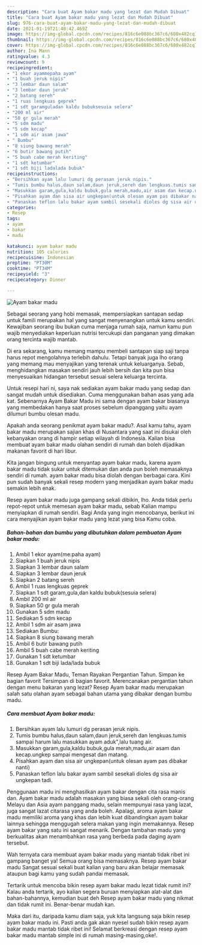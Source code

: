 ```yaml
---
description: "Cara buat Ayam bakar madu yang lezat dan Mudah Dibuat"
title: "Cara buat Ayam bakar madu yang lezat dan Mudah Dibuat"
slug: 976-cara-buat-ayam-bakar-madu-yang-lezat-dan-mudah-dibuat
date: 2021-01-19T21:40:42.469Z
image: https://img-global.cpcdn.com/recipes/816c6e088bc367c6/680x482cq70/ayam-bakar-madu-foto-resep-utama.jpg
thumbnail: https://img-global.cpcdn.com/recipes/816c6e088bc367c6/680x482cq70/ayam-bakar-madu-foto-resep-utama.jpg
cover: https://img-global.cpcdn.com/recipes/816c6e088bc367c6/680x482cq70/ayam-bakar-madu-foto-resep-utama.jpg
author: Ina Mann
ratingvalue: 4.3
reviewcount: 9
recipeingredient:
- "1 ekor ayammepaha ayam"
- "1 buah jeruk nipis"
- "3 lembar daun salam"
- "3 lembar daun jeruk"
- "2 batang sereh"
- "1 ruas lengkuas geprek"
- "1 sdt garamguladan kaldu bubuksesuia selera"
- "200 ml air"
- "50 gr gula merah"
- "5 sdm madu"
- "5 sdm kecap"
- "1 sdm air asam jawa"
- " Bumbu"
- "8 siung bawang merah"
- "6 butir bawang putih"
- "5 buah cabe merah keriting"
- "1 sdt ketumbar"
- "1 sdt biji ladalada bubuk"
recipeinstructions:
- "Bersihkan ayam lalu lumuri dg perasan jeruk nipis."
- "Tumis bumbu halus,daun salam,daun jeruk,sereh dan lengkuas.tumis sampai harum lalu masukkan ayam aduk&#34;,lalu tuang air."
- "Masukkan garam,gula,kaldu bubuk,gula merah,madu,air asam dan kecap.ungkep sampai mengesat dan matang."
- "Pisahkan ayam dan sisa air ungkepan(untuk olesan ayam pas dibakar nanti)"
- "Panaskan teflon lalu bakar ayam sambil sesekali dioles dg sisa air ungkepan tadi."
categories:
- Resep
tags:
- ayam
- bakar
- madu

katakunci: ayam bakar madu 
nutrition: 105 calories
recipecuisine: Indonesian
preptime: "PT30M"
cooktime: "PT34M"
recipeyield: "3"
recipecategory: Dinner

---
```



![Ayam bakar madu](https://img-global.cpcdn.com/recipes/816c6e088bc367c6/680x482cq70/ayam-bakar-madu-foto-resep-utama.jpg)

Sebagai seorang yang hobi memasak, mempersiapkan santapan sedap untuk famili merupakan hal yang sangat menyenangkan untuk kamu sendiri. Kewajiban seorang ibu bukan cuma menjaga rumah saja, namun kamu pun wajib menyediakan keperluan nutrisi tercukupi dan panganan yang dimakan orang tercinta wajib mantab.

Di era  sekarang, kamu memang mampu membeli santapan siap saji tanpa harus repot mengolahnya terlebih dahulu. Tetapi banyak juga lho orang yang memang mau menyajikan yang terenak untuk keluarganya. Sebab, menghidangkan masakan sendiri jauh lebih bersih dan kita pun bisa menyesuaikan hidangan tersebut sesuai selera keluarga tercinta. 

Untuk resepi hari ni, saya nak sediakan ayam bakar madu yang sedap dan sangat mudah untuk disediakan. Cuma menggunakan bahan asas yang ada kat. Sebenarnya Ayam Bakar Madu ini sama dengan ayam bakar biasanya yang membedakan hanya saat proses sebelum dipanggang yaitu ayam dilumuri bumbu olesan madu.

Apakah anda seorang penikmat ayam bakar madu?. Asal kamu tahu, ayam bakar madu merupakan sajian khas di Nusantara yang saat ini disukai oleh kebanyakan orang di hampir setiap wilayah di Indonesia. Kalian bisa membuat ayam bakar madu olahan sendiri di rumah dan boleh dijadikan makanan favorit di hari libur.

Kita jangan bingung untuk menyantap ayam bakar madu, karena ayam bakar madu tidak sukar untuk ditemukan dan anda pun boleh memasaknya sendiri di rumah. ayam bakar madu bisa diolah dengan berbagai cara. Kini pun sudah banyak sekali resep modern yang menjadikan ayam bakar madu semakin lebih enak.

Resep ayam bakar madu juga gampang sekali dibikin, lho. Anda tidak perlu repot-repot untuk memesan ayam bakar madu, sebab Kalian mampu menyiapkan di rumah sendiri. Bagi Anda yang ingin mencobanya, berikut ini cara menyajikan ayam bakar madu yang lezat yang bisa Kamu coba.

<!--inarticleads1-->

##### Bahan-bahan dan bumbu yang dibutuhkan dalam pembuatan Ayam bakar madu:

1. Ambil 1 ekor ayam(me:paha ayam)
1. Siapkan 1 buah jeruk nipis
1. Siapkan 3 lembar daun salam
1. Siapkan 3 lembar daun jeruk
1. Siapkan 2 batang sereh
1. Ambil 1 ruas lengkuas geprek
1. Siapkan 1 sdt garam,gula,dan kaldu bubuk(sesuia selera)
1. Ambil 200 ml air
1. Siapkan 50 gr gula merah
1. Gunakan 5 sdm madu
1. Sediakan 5 sdm kecap
1. Ambil 1 sdm air asam jawa
1. Sediakan  Bumbu:
1. Siapkan 8 siung bawang merah
1. Ambil 6 butir bawang putih
1. Ambil 5 buah cabe merah keriting
1. Gunakan 1 sdt ketumbar
1. Gunakan 1 sdt biji lada/lada bubuk


Resep Ayam Bakar Madu, Teman Rayakan Pergantian Tahun. Simpan ke bagian favorit Tersimpan di bagian favorit. Merencanakan pergantian tahun dengan menu bakaran yang lezat? Resep Ayam bakar madu merupakan salah satu olahan ayam sebagai bahan utama yang dibakar dengan bumbu madu. 

<!--inarticleads2-->

##### Cara membuat Ayam bakar madu:

1. Bersihkan ayam lalu lumuri dg perasan jeruk nipis.
1. Tumis bumbu halus,daun salam,daun jeruk,sereh dan lengkuas.tumis sampai harum lalu masukkan ayam aduk&#34;,lalu tuang air.
1. Masukkan garam,gula,kaldu bubuk,gula merah,madu,air asam dan kecap.ungkep sampai mengesat dan matang.
1. Pisahkan ayam dan sisa air ungkepan(untuk olesan ayam pas dibakar nanti)
1. Panaskan teflon lalu bakar ayam sambil sesekali dioles dg sisa air ungkepan tadi.


Penggunaan madu ini menghasilkan ayam bakar dengan cita rasa manis dan. Ayam bakar madu adalah masakan yang biasa sekali oleh orang-orang Melayu dan Asia ayam panggang madu, selain mempunyai rasa yang lazat, juga sangat lazat citarasa yang anda boleh. Apalagi, aroma ayam bakar madu memiliki aroma yang khas dan lebih kuat dibandingkan ayam bakar lainnya sehingga menggugah selera makan yang ingin memakannya. Resep ayam bakar yang satu ini sangat menarik. Dengan tambahan madu yang berkualitas akan menambahkan rasa yang berbeda pada daging ayam tersebut. 

Wah ternyata cara membuat ayam bakar madu yang mantab tidak ribet ini gampang banget ya! Semua orang bisa memasaknya. Resep ayam bakar madu Sangat sesuai sekali buat kalian yang baru akan belajar memasak ataupun bagi kamu yang sudah pandai memasak.

Tertarik untuk mencoba bikin resep ayam bakar madu lezat tidak rumit ini? Kalau anda tertarik, ayo kalian segera buruan menyiapkan alat-alat dan bahan-bahannya, kemudian buat deh Resep ayam bakar madu yang nikmat dan tidak rumit ini. Benar-benar mudah kan. 

Maka dari itu, daripada kamu diam saja, yuk kita langsung saja bikin resep ayam bakar madu ini. Pasti anda gak akan nyesel sudah bikin resep ayam bakar madu mantab tidak ribet ini! Selamat berkreasi dengan resep ayam bakar madu mantab simple ini di rumah masing-masing,oke!.

